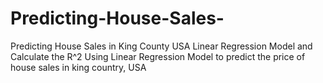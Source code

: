 # Predicting-House-Sales-
Predicting House Sales in King County USA
Linear Regression Model and Calculate the R^2 Using Linear Regression Model to predict the price of house sales in king country, USA
